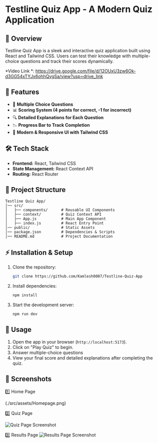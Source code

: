 # Testline Quiz App - A Modern Quiz Application

## 📌 Overview

Testline Quiz App is a sleek and interactive quiz application built using React and Tailwind CSS. Users can test their knowledge with multiple-choice questions and track their scores dynamically.

*Video Link *: https://drive.google.com/file/d/12OUxU3zw6Ok-d3GG54xTYJx6ohhQvgSa/view?usp=drive_link

## 🚀 Features

- 📝 **Multiple Choice Questions**
- 📊 **Scoring System (4 points for correct, -1 for incorrect)**
- 🔍 **Detailed Explanations for Each Question**
- 📉 **Progress Bar to Track Completion**
- 🎨 **Modern & Responsive UI with Tailwind CSS**

## 🛠️ Tech Stack

- **Frontend:** React, Tailwind CSS
- **State Management:** React Context API
- **Routing:** React Router

## 📂 Project Structure

```
Testline Quiz App/
│── src/
│   ├── components/      # Reusable UI Components
│   ├── context/         # Quiz Context API
│   ├── App.js           # Main App Component
│   ├── index.js         # React Entry Point
│── public/              # Static Assets
│── package.json         # Dependencies & Scripts
│── README.md            # Project Documentation
```

## ⚡ Installation & Setup

1. Clone the repository:
   ```sh
   git clone https://github.com/Kamlesh0007/Testline-Quiz-App
   ```

2. Install dependencies:
   ```sh
   npm install
   ```
3. Start the development server:
   ```sh
   npm run dev
   ```

## 🎯 Usage

1. Open the app in your browser (`http://localhost:5173`).
2. Click on "Play Quiz" to begin.
3. Answer multiple-choice questions
4. View your final score and detailed explanations after completing the quiz.

## 📸 Screenshots
1️⃣ Home Page

(./src/assets/Homepage.png)

2️⃣ Quiz Page

![Quiz Page Screenshot](./src/assets/Question.png)


3️⃣ Results Page
![Results Page Screenshot](./src/assets/Result.png)





